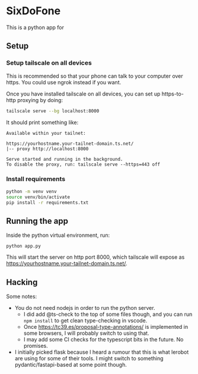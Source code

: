 # SixDoFone

This is a python app for 

## Setup


### Setup tailscale on all devices

This is recommended so that your phone can talk to your computer over https. You could use ngrok instead if you want.

Once you have installed tailscale on all devices, you can set up https-to-http proxying by doing:

```bash
tailscale serve --bg localhost:8000
```

It should print something like:

```
Available within your tailnet:

https://yourhostname.your-tailnet-domain.ts.net/
|-- proxy http://localhost:8000

Serve started and running in the background.
To disable the proxy, run: tailscale serve --https=443 off
```

### Install requirements

```bash
python -m venv venv
source venv/bin/activate
pip install -r requirements.txt
```

## Running the app

Inside the python virtual environment, run:

```
python app.py
```

This will start the server on http port 8000, which tailscale will expose as https://yourhostname.your-tailnet-domain.ts.net/.

<!-- TODO: add a jupyter-style auth token to the url and print it somehow? -->

## Hacking

Some notes:

* You do not need nodejs in order to run the python server.
  * I did add @ts-check to the top of some files though, and you can run `npm install` to get clean type-checking in vscode.
  * Once https://tc39.es/proposal-type-annotations/ is implemented in some browsers, I will probably switch to using that.
  * I may add some CI checks for the typescript bits in the future. No promises.
* I initially picked flask because I heard a rumour that this is what lerobot are using for some of their tools. I might switch to something pydantic/fastapi-based at some point though.
